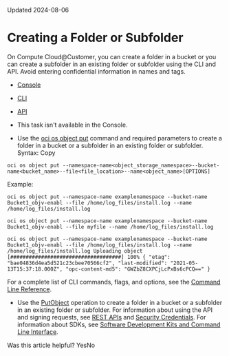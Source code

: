 Updated 2024-08-06
# Creating a Folder or Subfolder
On Compute Cloud@Customer, you can create a folder in a bucket or you can create a subfolder in an existing folder or subfolder using the CLI and API.
Avoid entering confidential information in names and tags.
  * [Console](https://docs.oracle.com/en-us/iaas/compute-cloud-at-customer/topics/object/creating-a-folder-or-subfolder.htm)
  * [CLI](https://docs.oracle.com/en-us/iaas/compute-cloud-at-customer/topics/object/creating-a-folder-or-subfolder.htm)
  * [API](https://docs.oracle.com/en-us/iaas/compute-cloud-at-customer/topics/object/creating-a-folder-or-subfolder.htm)


  * This task isn't available in the Console. 
  * Use the [oci os object put](https://docs.oracle.com/iaas/tools/oci-cli/latest/oci_cli_docs/cmdref/os/object/put.html) command and required parameters to create a folder in a bucket or a subfolder in an existing folder or subfolder.
Syntax:
Copy
```
oci os object put --namespace-name<object_storage_namespace>--bucket-name<bucket_name>--file<file_location>--name<object_name>[OPTIONS]
```

Example:
```
oci os object put --namespace-name examplenamespace --bucket-name Bucket1_objv-enabl --file /home/log_files/install.log --name /home/log_files/install.log
```
```
oci os object put --namespace-name examplenamespace --bucket-name Bucket1_objv-enabl --file myfile --name /home/log_files/install.log
```
```
oci os object put --namespace-name examplenamespace --bucket-name Bucket1_objv-enabl --file /home/log_files/install.log --name /home/log_files/install.log Uploading object [####################################] 100% { "etag": "bae04836d4ea5d521c23cbee70566cf2", "last-modified": "2021-05-13T15:37:18.000Z", "opc-content-md5": "GWZbZ8CXPCjLcPxBs6cPCQ==" }
```

For a complete list of CLI commands, flags, and options, see the [Command Line Reference](https://docs.oracle.com/iaas/tools/oci-cli/latest/oci_cli_docs/index.html).
  * Use the [PutObject](https://docs.oracle.com/iaas/api/#/en/objectstorage/latest/Object/PutObject) operation to create a folder in a bucket or a subfolder in an existing folder or subfolder.
For information about using the API and signing requests, see [REST APIs](https://docs.oracle.com/iaas/Content/API/Concepts/usingapi.htm#REST_APIs) and [Security Credentials](https://docs.oracle.com/iaas/Content/General/Concepts/credentials.htm). For information about SDKs, see [Software Development Kits and Command Line Interface](https://docs.oracle.com/iaas/Content/API/Concepts/sdks.htm#Software_Development_Kits_and_Command_Line_Interface).


Was this article helpful?
YesNo

